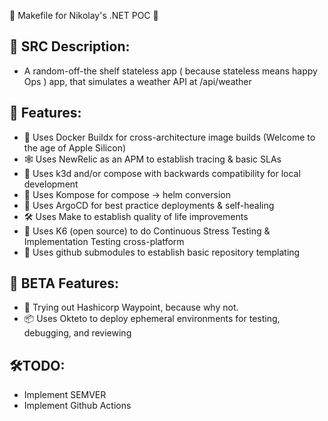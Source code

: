 📜 Makefile for Nikolay's .NET POC 🚀

## 📜 SRC Description:

- A random-off-the shelf stateless app ( because stateless means happy Ops ) app, that simulates a weather API at /api/weather

## 🚀 Features:

- 🐳 Uses Docker Buildx for cross-architecture image builds (Welcome to the age of Apple Silicon)
- 🕸️ Uses NewRelic as an APM to establish tracing & basic SLAs
- 🐳 Uses k3d and/or compose with backwards compatibility for local development
- 🚀 Uses Kompose for compose -> helm conversion
- 🚀 Uses ArgoCD for best practice deployments & self-healing
- 🛠️ Uses Make to establish quality of life improvements
- 🐛 Uses K6 (open source) to do Continuous Stress Testing & Implementation Testing cross-platform
- 🔗 Uses github submodules to establish basic repository templating

## 🧪 BETA Features:

- 🔭 Trying out Hashicorp Waypoint, because why not.
- 📦 Uses Okteto to deploy ephemeral environments for testing, debugging, and reviewing

## 🛠️TODO:

- Implement SEMVER
- Implement Github Actions
